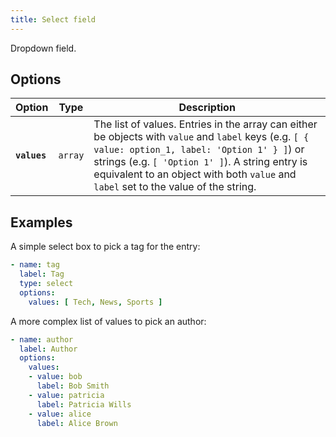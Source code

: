 ```yaml
---
title: Select field
---
```


Dropdown field.

## Options

| Option | Type | Description |
| - | - | - |
| **`values`** | `array` | The list of values. Entries in the array can either be objects with `value` and `label` keys (e.g. `[ { value: option_1, label: 'Option 1' } ]`) or strings (e.g. `[ 'Option 1' ]`). A string entry is equivalent to an object with both `value` and `label` set to the value of the string. |

## Examples

A simple select box to pick a tag for the entry:

```yaml
- name: tag
  label: Tag
  type: select
  options:
    values: [ Tech, News, Sports ]
```

A more complex list of values to pick an author:

```yaml
- name: author
  label: Author
  options:
    values:
    - value: bob
      label: Bob Smith
    - value: patricia
      label: Patricia Wills
    - value: alice
      label: Alice Brown
```
